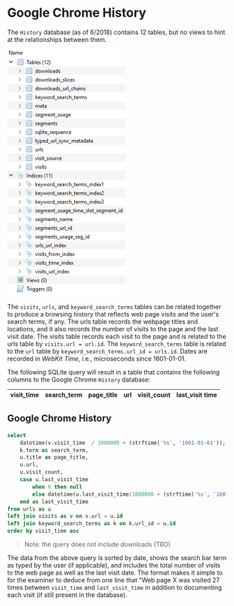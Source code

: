 # Google Chrome History

The `History` database (as of 6/2018) contains 12 tables, but no views to hint at the relationships between them.

![History Schema](schema.png)

The `visits`, `urls`, and `keyword_search_terms` tables can be related together to produce a browsing history that reflects web page visits and the user's search terms, if any.  The urls table records the webpage titles and locations, and it also records the number of visits to the page and the last visit date.  The visits table records each visit to the page and is related to the urls table by `visits.url = url.id`.  The `keyword_search_terms` table is related to the `url` table by `keyword_search_terms.url_id = urls.id`.  Dates are recorded in *WebKit Time*, i.e., microseconds since 1601-01-01.

The following SQLite query will result in a table that contains the following columns to the Google Chrome `History` database:

visit_time| search_term| page_title| url| visit_count| last_visit time
----------|------------|-----------|----|------------|----------------

## Google Chrome History
```sql
select  
	datetime(v.visit_time  / 1000000 + (strftime('%s', '1601-01-01')), 'unixepoch', 'localtime') as visit_time, 
	k.term as search_term, 
	u.title as page_title, 
	u.url,
	u.visit_count,
	case u.last_visit_time
		when 0 then null
		else datetime(u.last_visit_time/1000000 + (strftime('%s', '1601-01-01')), 'unixepoch', 'localtime') 
	end as last_visit_time
from urls as u
left join visits as v on v.url = u.id  
left join keyword_search_terms as k on k.url_id = u.id
order by visit_time asc
```

> Note: the query does not include downloads (TBD)

The data from the above query is sorted by date, shows the search bar term as typed by the user (if applicable), and includes the total number of visits to the web page as well as the last visit date.  The format makes it simple to for the examiner to deduce from one line that "Web page X was visited 27 times between `visit_time` and `last_visit_time` in addition to documenting each visit (if still present in the database).
